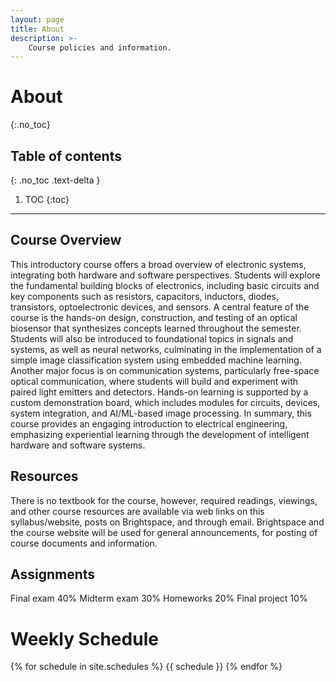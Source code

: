 ```yaml
---
layout: page
title: About
description: >-
    Course policies and information.
---
```


# About
{:.no_toc}

## Table of contents
{: .no_toc .text-delta }

1. TOC
{:toc}

---

## Course Overview

This introductory course offers a broad overview of electronic systems, integrating both hardware and software perspectives. Students will explore the fundamental building blocks of electronics, including basic circuits and key components such as resistors, capacitors, inductors, diodes, transistors, optoelectronic devices, and sensors. A central feature of the course is the hands-on design, construction, and testing of an optical biosensor that synthesizes concepts learned throughout the semester. Students will also be introduced to foundational topics in signals and systems, as well as neural networks, culminating in the implementation of a simple image classification system using embedded machine learning. Another major focus is on communication systems, particularly free-space optical communication, where students will build and experiment with paired light emitters and detectors. Hands-on learning is supported by a custom demonstration board, which includes modules for circuits, devices, system integration, and AI/ML-based image processing. In summary, this course provides an engaging introduction to electrical engineering, emphasizing experiential learning through the development of intelligent hardware and software systems.

## Resources

There is no textbook for the course, however, required readings, viewings, and other course resources are available via web links on this syllabus/website, posts on Brightspace, and through email. Brightspace and the course website will be used for general announcements, for posting of course documents and information. 

## Assignments

Final exam 40%
Midterm exam 30%
Homeworks 20%
Final project 10%

# Weekly Schedule

{% for schedule in site.schedules %}
{{ schedule }}
{% endfor %}
